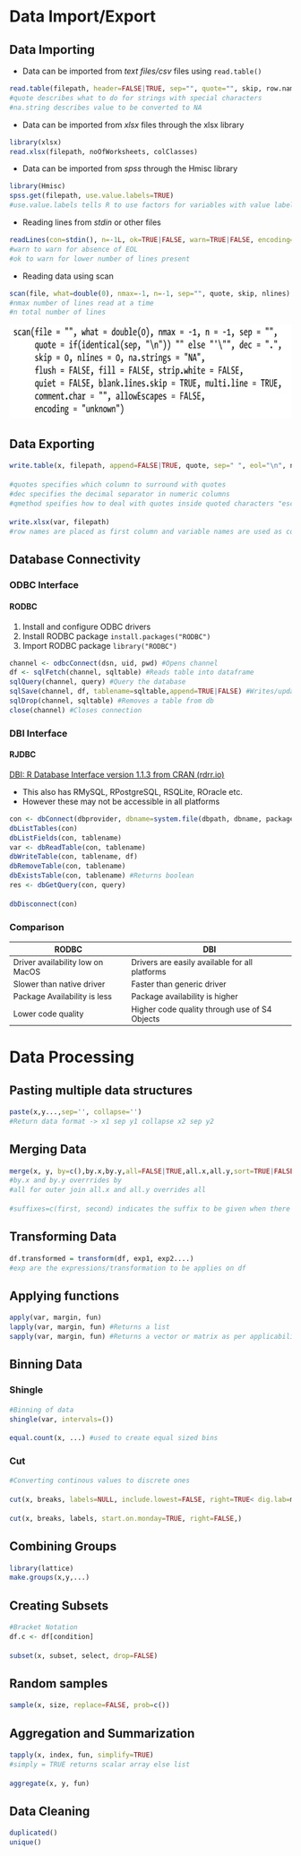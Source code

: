 # Data Import/Export
## Data Importing

- Data can be imported from _text files/csv_ files using `read.table()`
```R
read.table(filepath, header=FALSE|TRUE, sep="", quote="", skip, row.names, col.names, na.string, colClasses, stringAsFactors=TRUE|FALSE, ??text)
#quote describes what to do for strings with special characters
#na.string describes value to be converted to NA
```

- Data can be imported from _xlsx_ files through the xlsx library
```R
library(xlsx)
read.xlsx(filepath, noOfWorksheets, colClasses)
```

- Data can be imported from *spss* through the Hmisc library
```R
library(Hmisc)
spss.get(filepath, use.value.labels=TRUE)
#use.value.labels tells R to use factors for variables with value labels
```

- Reading lines from *stdin* or other files
```R
readLines(con=stdin(), n=-1L, ok=TRUE|FALSE, warn=TRUE|FALSE, encoding="unknown")
#warn to warn for absence of EOL
#ok to warn for lower number of lines present
```

- Reading data using scan
```R
scan(file, what=double(0), nmax=-1, n=-1, sep="", quote, skip, nlines)
#nmax number of lines read at a time 
#n total number of lines
```

![](./scan.png)


## Data Exporting

```R
write.table(x, filepath, append=FALSE|TRUE, quote, sep=" ", eol="\n", na, dec, row.names=TRUE|FALSE, col.names=TRUE|FALSE, qmethod=c("escape", "double"))

#quotes specifies which column to surround with quotes
#dec specifies the decimal separator in numeric columns
#qmethod speifies how to deal with quotes inside quoted characters "escape" uses '\' and "double" transforms " to ""

write.xlsx(var, filepath)
#row names are placed as first column and variable names are used as column names
```

## Database Connectivity
### ODBC Interface
#### RODBC
1. Install and configure ODBC drivers
2. Install RODBC package `install.packages("RODBC")`
3. Import RODBC package `library("RODBC")`
```R
channel <- odbcConnect(dsn, uid, pwd) #Opens channel
df <- sqlFetch(channel, sqltable) #Reads table into dataframe
sqlQuery(channel, query) #Query the database
sqlSave(channel, df, tablename=sqltable,append=TRUE|FALSE) #Writes/updates df to table
sqlDrop(channel, sqltable) #Removes a table from db
close(channel) #Closes connection
```

### DBI Interface
#### RJDBC
[DBI: R Database Interface version 1.1.3 from CRAN (rdrr.io)](https://rdrr.io/cran/DBI/)
- This also has RMySQL, RPostgreSQL, RSQLite, ROracle etc.
- However these may not be accessible in all platforms

```R
con <- dbConnect(dbprovider, dbname=system.file(dbpath, dbname, package))
dbListTables(con)
dbListFields(con, tablename)
var <- dbReadTable(con, tablename)
dbWriteTable(con, tablename, df)
dbRemoveTable(con, tablename)
dbExistsTable(con, tablename) #Returns boolean 
res <- dbGetQuery(con, query)

dbDisconnect(con)
```


### Comparison

| RODBC | DBI |
|-|-|
| Driver availability low on MacOS | Drivers are easily available for all platforms |
| Slower than native driver | Faster than generic driver|
| Package Availability is less | Package availability is higher |
| Lower code quality | Higher code quality through use of S4 Objects | 

# Data Processing

## Pasting multiple data structures

```R
paste(x,y...,sep='', collapse='')
#Return data format -> x1 sep y1 collapse x2 sep y2
```
## Merging Data

```R
merge(x, y, by=c(),by.x,by.y,all=FALSE|TRUE,all.x,all.y,sort=TRUE|FALSE,suffixes,incomparables)
#by.x and by.y overrrides by
#all for outer join all.x and all.y overrides all

#suffixes=c(first, second) indicates the suffix to be given when there are columns with the same names
```
## Transforming Data

```R
df.transformed = transform(df, exp1, exp2....)
#exp are the expressions/transformation to be applies on df
```
## Applying functions

```R
apply(var, margin, fun)
lapply(var, margin, fun) #Returns a list 
sapply(var, margin, fun) #Returns a vector or matrix as per applicability
```
## Binning Data
### Shingle
```R
#Binning of data
shingle(var, intervals=())

equal.count(x, ...) #used to create equal sized bins
```
### Cut
```R
#Converting continous values to discrete ones

cut(x, breaks, labels=NULL, include.lowest=FALSE, right=TRUE< dig.lab=m, ordered_result=FALSE,...)

cut(x, breaks, labels, start.on.monday=TRUE, right=FALSE,)
```
## Combining Groups
```R
library(lattice)
make.groups(x,y,...)
```
## Creating Subsets
```R
#Bracket Notation
df.c <- df[condition]

subset(x, subset, select, drop=FALSE)
```
## Random samples
```R
sample(x, size, replace=FALSE, prob=c())
```
## Aggregation and Summarization
```R
tapply(x, index, fun, simplify=TRUE)
#simply = TRUE returns scalar array else list

aggregate(x, y, fun)
```
## Data Cleaning
```R
duplicated()
unique()
```